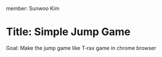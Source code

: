 member: Sunwoo Kim

# Title: Simple Jump Game

Goal: Make the jump game like T-rax game in chrome browser